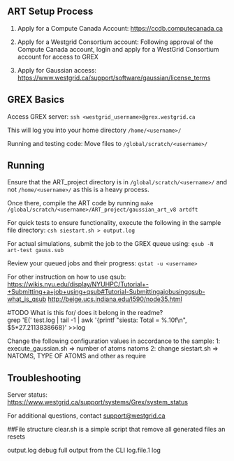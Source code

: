 
## ART Setup Process    
 
1. Apply for a Compute Canada Account:
https://ccdb.computecanada.ca
 
2. Apply for a Westgrid Consortium account:
	Following approval of the Compute Canada account, login and apply for a WestGrid 
  Consortium account for access to GREX
 
3. Apply for Gaussian access:
https://www.westgrid.ca/support/software/gaussian/license_terms
 
 
## GREX Basics 
 
Access GREX server:
    `ssh <westgrid_username>@grex.westgrid.ca`
 
This will log you into your home directory
	`/home/<username>/`
 
Running and testing code:
	Move files to 
    `/global/scratch/<username>/`
 
## Running 
 
Ensure that the ART_project directory is in `/global/scratch/<username>/` and not `/home/<username>/` as this is a heavy process. 

Once there, compile the ART code by running 
    `make /global/scratch/<username>/ART_project/gaussian_art_v8 artdft`
 
For quick tests to ensure functionality, execute the following in the sample file directory:
	`csh siestart.sh > output.log`
	
For actual simulations, submit the job to the GREX queue using:
    `qsub -N art-test gauss.sub`

Review your queued jobs and their progress:
    `qstat -u <username>`

For other instruction on how to use qsub:
https://wikis.nyu.edu/display/NYUHPC/Tutorial+-+Submitting+a+job+using+qsub#Tutorial-Submittingajobusingqsub-what_is_qsub
http://beige.ucs.indiana.edu/I590/node35.html

#TODO 
What is this for/ does it belong in the readme?  
grep 'E(' test.log | tail -1 | awk '{printf "siesta:         Total =  %.10f\n", $5*27.2113838668}' >>log

Change the following configuration values in accordance to the sample:
1: execute_gaussian.sh => number of atoms natoms
2: change siestart.sh => NATOMS, TYPE OF ATOMS and other as require 
 
 
## Troubleshooting
 
Server status: 
https://www.westgrid.ca/support/systems/Grex/system_status
 
For additional questions, contact support@westgrid.ca

##File structure 
clear.sh is a simple script that remove all generated files an resets 

output.log debug full output from the CLI
log.file.1
log
